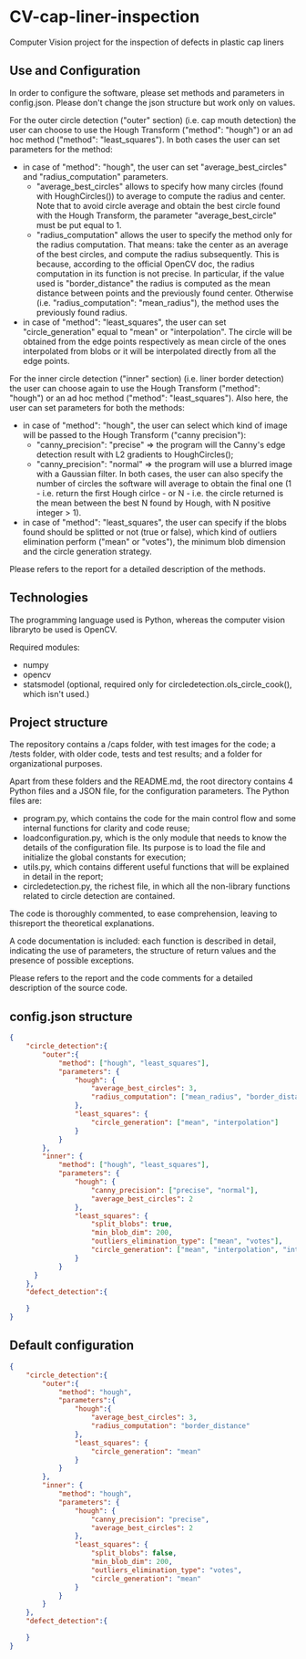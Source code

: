 # CV-cap-liner-inspection
Computer Vision project for the inspection of defects in plastic cap liners

## Use and Configuration
In order to configure the software, please set methods and parameters in config.json. Please don't change the json structure but work only on values.

For the outer circle detection ("outer" section) (i.e. cap mouth detection) the user can choose to use the Hough Transform ("method": "hough") or an ad hoc method ("method": "least_squares").
In both cases the user can set parameters for the method:

* in case of "method": "hough", the user can set "average_best_circles" and "radius_computation" parameters.
    * "average_best_circles" allows to specify how many circles (found with HoughCircles()) to average to compute the radius and center. Note that to avoid circle average and obtain the best circle found with the Hough Transform, the parameter "average_best_circle" must be put equal to 1.
	* "radius_computation" allows the user to specify the method only for the radius computation. That means: take the center as an average of the best circles, and compute the radius subsequently. This is because, according to the official OpenCV doc, the radius computation in its function is not precise. In particular, if the value used is "border_distance" the radius is computed as the mean distance between points and the previously found center. Otherwise (i.e. "radius_computation": "mean_radius"), the method uses the previously found radius.
* in case of "method": "least_squares", the user can set "circle_generation" equal to "mean" or "interpolation". The circle will be obtained from the edge points respectively as mean circle of the ones interpolated from blobs or it will be interpolated directly from all the edge points.

For the inner circle detection ("inner" section) (i.e. liner border detection) the user can choose again to use the Hough Transform ("method": "hough") or an ad hoc method ("method": "least_squares").
Also here, the user can set parameters for both the methods:
* in case of "method": "hough", the user can select which kind of image will be passed to the Hough Transform ("canny precision"): 
    * "canny_precision": "precise" => the program will the Canny's edge detection result with L2 gradients to HoughCircles();
	* "canny_precision": "normal" => the program will use a blurred image with a Gaussian filter.
In both cases, the user can also specify the number of circles the software will average to obtain the final one (1 - i.e. return the first Hough cirlce - or N - i.e. the circle returned is the mean between the best N found by Hough, with N positive integer > 1).
* in case of "method": "least_squares", the user can specify if the blobs found should be splitted or not (true or false), which kind of outliers elimination perform ("mean" or "votes"), the minimum blob dimension and the circle generation strategy.

Please refers to the report for a detailed description of the methods.

## Technologies
The programming language used is Python, whereas the computer vision libraryto be used is OpenCV.

Required modules:
* numpy
* opencv
* statsmodel (optional, required only for circledetection.ols_circle_cook(), which isn't used.)

## Project structure
The repository contains a /caps folder, with test images for the code; a /tests folder, with older code, tests and test results; and a folder for organizational purposes.

Apart from these folders and the README.md, the root directory contains 4 Python files and a JSON file, for the configuration parameters. The Python files are:

* program.py, which contains the code for the main control flow and some internal functions for clarity and code reuse;
* loadconfiguration.py, which is the only module that needs to know the details of the configuration file. Its purpose is to load the file and initialize the global constants for execution;
* utils.py, which contains different useful functions that will be explained in detail in the report;
* circledetection.py, the richest file, in which all the non-library functions related to circle detection are contained.

The code is thoroughly commented, to ease comprehension, leaving to thisreport the theoretical explanations.

A code documentation is included: each function is described in detail, indicating the use of parameters, the structure of return values and the presence of possible exceptions.

Please refers to the report and the code comments for a detailed description of the source code.

## config.json structure

```json 
{
    "circle_detection":{
        "outer":{
            "method": ["hough", "least_squares"],
            "parameters": {
				"hough": {
					"average_best_circles": 3,
                    "radius_computation": ["mean_radius", "border_distance"]
				},
				"least_squares": {
					"circle_generation": ["mean", "interpolation"]
				}
            }
        },
        "inner": {
            "method": ["hough", "least_squares"],
            "parameters": {
                "hough": {
					"canny_precision": ["precise", "normal"],
                    "average_best_circles": 2
                },
                "least_squares": {
                    "split_blobs": true,
					"min_blob_dim": 200,
                    "outliers_elimination_type": ["mean", "votes"],
                    "circle_generation": ["mean", "interpolation", "interpolation_cook"]
                }
            }
      }
    },
    "defect_detection":{

    }
}
```

## Default configuration

```json
{
    "circle_detection":{
        "outer":{
            "method": "hough",
            "parameters":{
                "hough":{
                    "average_best_circles": 3,
                    "radius_computation": "border_distance"
                },
                "least_squares": {
                    "circle_generation": "mean"
                }
            }
        },
        "inner": {
            "method": "hough",
            "parameters": {
                "hough": {
                    "canny_precision": "precise",
                    "average_best_circles": 2
                },
                "least_squares": {
                    "split_blobs": false,
					"min_blob_dim": 200,
                    "outliers_elimination_type": "votes",
                    "circle_generation": "mean"
                }
            }
		}
    },
    "defect_detection":{

    }
}
```